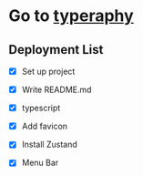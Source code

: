 # Go to [typeraphy](https://typeraphy.github.io)

## Deployment List
- [x] Set up project
- [x] Write README.md
- [x] typescript
- [x] Add favicon
- [x] Install Zustand
- [x] Menu Bar

